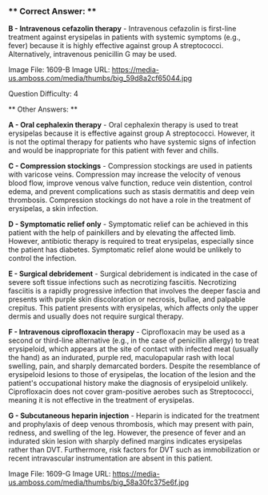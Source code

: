 ### ** Correct Answer: **

**B - Intravenous cefazolin therapy** - Intravenous cefazolin is first-line treatment against erysipelas in patients with systemic symptoms (e.g., fever) because it is highly effective against group A streptococci. Alternatively, intravenous penicillin G may be used.

Image File: 1609-B
Image URL: https://media-us.amboss.com/media/thumbs/big_59d8a2cf65044.jpg

Question Difficulty: 4

** Other Answers: **

**A - Oral cephalexin therapy** - Oral cephalexin therapy is used to treat erysipelas because it is effective against group A streptococci. However, it is not the optimal therapy for patients who have systemic signs of infection and would be inappropriate for this patient with fever and chills.

**C - Compression stockings** - Compression stockings are used in patients with varicose veins. Compression may increase the velocity of venous blood flow, improve venous valve function, reduce vein distention, control edema, and prevent complications such as stasis dermatitis and deep vein thrombosis. Compression stockings do not have a role in the treatment of erysipelas, a skin infection.

**D - Symptomatic relief only** - Symptomatic relief can be achieved in this patient with the help of painkillers and by elevating the affected limb. However, antibiotic therapy is required to treat erysipelas, especially since the patient has diabetes. Symptomatic relief alone would be unlikely to control the infection.

**E - Surgical debridement** - Surgical debridement is indicated in the case of severe soft tissue infections such as necrotizing fasciitis. Necrotizing fasciitis is a rapidly progressive infection that involves the deeper fascia and presents with purple skin discoloration or necrosis, bullae, and palpable crepitus. This patient presents with erysipelas, which affects only the upper dermis and usually does not require surgical therapy.

**F - Intravenous ciprofloxacin therapy** - Ciprofloxacin may be used as a second or third-line alternative (e.g., in the case of penicillin allergy) to treat erysipeloid, which appears at the site of contact with infected meat (usually the hand) as an indurated, purple red, maculopapular rash with local swelling, pain, and sharply demarcated borders. Despite the resemblance of erysipeloid lesions to those of erysipelas, the location of the lesion and the patient's occupational history make the diagnosis of erysipeloid unlikely. Ciprofloxacin does not cover gram-positive aerobes such as Streptococci, meaning it is not effective in the treatment of erysipelas.

**G - Subcutaneous heparin injection** - Heparin is indicated for the treatment and prophylaxis of deep venous thrombosis, which may present with pain, redness, and swelling of the leg. However, the presence of fever and an indurated skin lesion with sharply defined margins indicates erysipelas rather than DVT. Furthermore, risk factors for DVT such as immobilization or recent intravascular instrumentation are absent in this patient.

Image File: 1609-G
Image URL: https://media-us.amboss.com/media/thumbs/big_58a30fc375e6f.jpg

